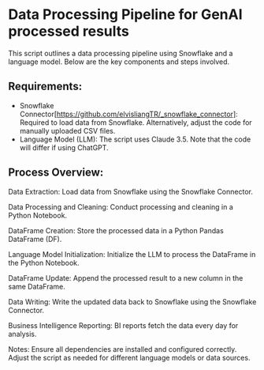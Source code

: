 # Data Processing Pipeline for GenAI processed results

This script outlines a data processing pipeline using Snowflake and a language model. Below are the key components and steps involved.

## Requirements:
- Snowflake Connector[https://github.com/elvisliangTR/_snowflake_connector]: Required to load data from Snowflake. Alternatively, adjust the code for manually uploaded CSV files.
- Language Model (LLM): The script uses Claude 3.5. Note that the code will differ if using ChatGPT.

## Process Overview:
Data Extraction:
Load data from Snowflake using the Snowflake Connector.

Data Processing and Cleaning:
Conduct processing and cleaning in a Python Notebook.

DataFrame Creation:
Store the processed data in a Python Pandas DataFrame (DF).

Language Model Initialization:
Initialize the LLM to process the DataFrame in the Python Notebook.

DataFrame Update:
Append the processed result to a new column in the same DataFrame.

Data Writing:
Write the updated data back to Snowflake using the Snowflake Connector.

Business Intelligence Reporting:
BI reports fetch the data every day for analysis.

Notes:
Ensure all dependencies are installed and configured correctly.
Adjust the script as needed for different language models or data sources.
